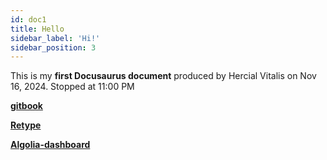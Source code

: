 ```yaml
---
id: doc1
title: Hello
sidebar_label: 'Hi!'
sidebar_position: 3
---
```



This is my **first Docusaurus document**
produced by Hercial Vitalis on Nov 16, 2024. Stopped at 11:00 PM

**[gitbook](https://app.gitbook.com/o/lh7JzfJAAkVxNXRvt5oI/s/3fQBTN7KLnLFdyq8msBw/basics/interactive-blocks)**

**[Retype](https://retype.com)**

**[Algolia-dashboard](https://dashboard.algolia.com/apps/123HI964JD/launchpad/import-data/movie)**
